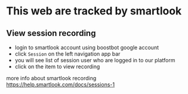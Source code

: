 # This web are tracked by smartlook

## View session recording
- login to smartlook account using boostbot google account
- click `Session` on the left navigation app bar
- you will see list of session user who are logged in to our platform
- click on the item to view recording

more info about smartlook recording https://help.smartlook.com/docs/sessions-1